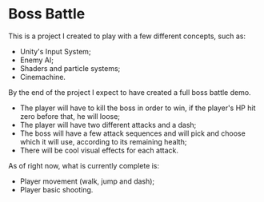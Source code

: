 # Boss Battle
This is a project I created to play with a few different concepts, such as:
- Unity's Input System;
- Enemy AI;
- Shaders and particle systems;
- Cinemachine.

By the end of the project I expect to have created a full boss battle demo.
- The player will have to kill the boss in order to win, if the player's HP hit zero before that, he will loose;
- The player will have two different attacks and a dash;
- The boss will have a few attack sequences and will pick and choose which it will use, according to its remaining health;
- There will be cool visual effects for each attack.

As of right now, what is currently complete is:
- Player movement (walk, jump and dash);
- Player basic shooting.